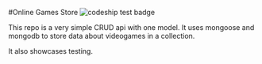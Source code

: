 #Online Games Store
![codeship test badge](https://codeship.com/projects/823ab660-aae4-0134-8f48-525835ba0f9d/status?branch=master)

This repo is a very simple CRUD api with one model. It uses mongoose and mongodb to store data about videogames in a collection.

It also showcases testing.
